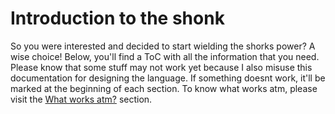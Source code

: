 # Introduction to the shonk

So you were interested and decided to start wielding the shorks power? A wise choice! Below, you'll find a ToC with all the information that you need. Please know that some stuff may not work yet because I also misuse this documentation for designing the language. If something doesnt work, it'll be marked at the beginning of each section. To know what works atm, please visit the [What works atm?](../README.md#what-works-atm) section.
